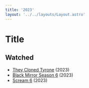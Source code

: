 ```yaml
---
title: '2023'
layout: '../../layouts/Layout.astro'
---
```


# Title

## Watched

- [They Cloned Tyrone](https://www.imdb.com/title/tt9873892/) (2023)
- [Black Mirror Season 6](https://www.imdb.com/title/tt2085059/) (2023)
- [Scream 6](https://www.imdb.com/title/tt17663992/) (2023)
